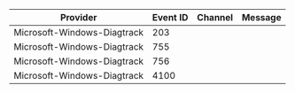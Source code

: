Provider                     |  Event ID  |  Channel  |  Message
-----------------------------|------------|-----------|---------
Microsoft-Windows-Diagtrack  |  203       |           |
Microsoft-Windows-Diagtrack  |  755       |           |
Microsoft-Windows-Diagtrack  |  756       |           |
Microsoft-Windows-Diagtrack  |  4100      |           |